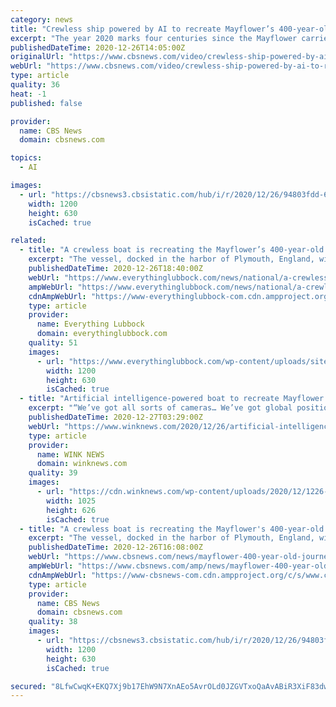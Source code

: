 ```yaml
---
category: news
title: "Crewless ship powered by AI to recreate Mayflower’s 400-year-old journey"
excerpt: "The year 2020 marks four centuries since the Mayflower carried some of the first European settlers across the Atlantic ocean to North America. To commemorate the anniversary, another vessel is recreating that voyage,"
publishedDateTime: 2020-12-26T14:05:00Z
originalUrl: "https://www.cbsnews.com/video/crewless-ship-powered-by-ai-to-recreate-mayflowers-400-year-old-journey/"
webUrl: "https://www.cbsnews.com/video/crewless-ship-powered-by-ai-to-recreate-mayflowers-400-year-old-journey/"
type: article
quality: 36
heat: -1
published: false

provider:
  name: CBS News
  domain: cbsnews.com

topics:
  - AI

images:
  - url: "https://cbsnews3.cbsistatic.com/hub/i/r/2020/12/26/94803fdd-6b85-4392-87ae-e00d1691f17f/thumbnail/1200x630/318af9ed1fc41d513ea2b93b634ab8fd/1226-satmo-mayflowerrecreation-616355-640x360.jpg"
    width: 1200
    height: 630
    isCached: true

related:
  - title: "A crewless boat is recreating the Mayflower’s 400-year-old journey, with the help of AI"
    excerpt: "The vessel, docked in the harbor of Plymouth, England, will rely on the latest navigation technology when it sets out to sea."
    publishedDateTime: 2020-12-26T18:40:00Z
    webUrl: "https://www.everythinglubbock.com/news/national/a-crewless-boat-is-recreating-the-mayflowers-400-year-old-journey-with-the-help-of-ai/"
    ampWebUrl: "https://www.everythinglubbock.com/news/national/a-crewless-boat-is-recreating-the-mayflowers-400-year-old-journey-with-the-help-of-ai/amp/"
    cdnAmpWebUrl: "https://www-everythinglubbock-com.cdn.ampproject.org/c/s/www.everythinglubbock.com/news/national/a-crewless-boat-is-recreating-the-mayflowers-400-year-old-journey-with-the-help-of-ai/amp/"
    type: article
    provider:
      name: Everything Lubbock
      domain: everythinglubbock.com
    quality: 51
    images:
      - url: "https://www.everythinglubbock.com/wp-content/uploads/sites/35/2020/12/Mayflower-400-CBS-News-Photo.jpg?w=1280"
        width: 1200
        height: 630
        isCached: true
  - title: "Artificial intelligence-powered boat to recreate Mayflower journey"
    excerpt: "“We’ve got all sorts of cameras… We’ve got global positioning systems on either side,” robotics expert Brett Phaneuf said. What it won’t have, he said, is “people space.” Instead the ship will be guided by artificial intelligence designed by IB"
    publishedDateTime: 2020-12-27T03:29:00Z
    webUrl: "https://www.winknews.com/2020/12/26/artificial-intelligence-powered-boat-to-recreate-mayflower-journey/"
    type: article
    provider:
      name: WINK NEWS
      domain: winknews.com
    quality: 39
    images:
      - url: "https://cdn.winknews.com/wp-content/uploads/2020/12/1226-satmo-mayflowerrecreation-616355-640x360-1.jpg"
        width: 1025
        height: 626
        isCached: true
  - title: "A crewless boat is recreating the Mayflower's 400-year-old journey, with the help of artificial intelligence"
    excerpt: "The vessel, docked in the harbor of Plymouth, England, will rely on the latest navigation technology when it sets out to sea — but it won't be carrying a crew or captain."
    publishedDateTime: 2020-12-26T16:08:00Z
    webUrl: "https://www.cbsnews.com/news/mayflower-400-year-old-journey-artificial-intelligence/"
    ampWebUrl: "https://www.cbsnews.com/amp/news/mayflower-400-year-old-journey-artificial-intelligence/"
    cdnAmpWebUrl: "https://www-cbsnews-com.cdn.ampproject.org/c/s/www.cbsnews.com/amp/news/mayflower-400-year-old-journey-artificial-intelligence/"
    type: article
    provider:
      name: CBS News
      domain: cbsnews.com
    quality: 38
    images:
      - url: "https://cbsnews3.cbsistatic.com/hub/i/r/2020/12/26/94803fdd-6b85-4392-87ae-e00d1691f17f/thumbnail/1200x630/318af9ed1fc41d513ea2b93b634ab8fd/1226-satmo-mayflowerrecreation-616355-640x360.jpg"
        width: 1200
        height: 630
        isCached: true

secured: "8LfwCwqK+EKQ7Xj9b17EhW9N7XnAEo5AvrOLd0JZGVTxoQaAvABiR3XiF83dw1+8bLim5+oK0mO8abpdsATiou+Kqb73DDzOTLXS7O+Y19iGwfBRVk6mr+nlHITuUl6gS3W9P6BUctCxwEXWfmKvArNVxN07uyTRlJBCGKKPaiVBBxfJ0F0wGKeLuRwtKXWo8QT91L+gnJvp797DT9uEK4ygSntai3c5fwgH7TqF/q11mUk2rBv6WdX4N9IucuXRxIRBoexxs8dLJkUeCRLXJPaJ302iccwIQ73jTZcb7saeP+hMTbI3aLkmN5K/ypRj2npivMWDtAbGsTcdId+F3MPj2d1X5zdxOvRw6vjdC9A=;Ilg5YMOUhoCnRHD8JLoYOA=="
---
```


